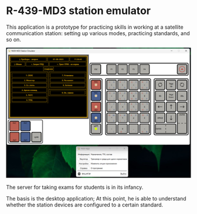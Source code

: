 # R-439-MD3 station emulator

This application is a prototype for practicing skills in working at a satellite communication station: setting up various modes, practicing standards, and so on.

![](station/display.png)

The server for taking exams for students is in its infancy. 

The basis is the desktop application; At this point, he is able to understand whether the station devices are configured to a certain standard.